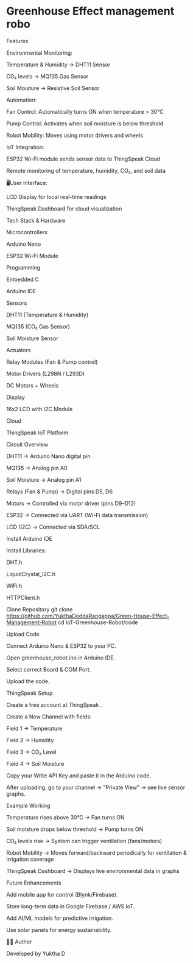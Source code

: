 # Greenhouse Effect management robo
Features

Environmental Monitoring:

Temperature & Humidity → DHT11 Sensor

CO₂ levels → MQ135 Gas Sensor

Soil Moisture → Resistive Soil Sensor

Automation:

Fan Control: Automatically turns ON when temperature > 30°C

Pump Control: Activates when soil moisture is below threshold

Robot Mobility: Moves using motor drivers and wheels

IoT Integration:

ESP32 Wi-Fi module sends sensor data to ThingSpeak Cloud

Remote monitoring of temperature, humidity, CO₂, and soil data

🖥User Interface:

LCD Display for local real-time readings

ThingSpeak Dashboard for cloud visualization

Tech Stack & Hardware

Microcontrollers

Arduino Nano

ESP32 Wi-Fi Module

Programming

Embedded C

Arduino IDE

Sensors

DHT11 (Temperature & Humidity)

MQ135 (CO₂ Gas Sensor)

Soil Moisture Sensor

Actuators

Relay Modules (Fan & Pump control)

Motor Drivers (L298N / L293D)

DC Motors + Wheels

Display

16x2 LCD with I2C Module

Cloud

ThingSpeak IoT Platform

Circuit Overview

DHT11 → Arduino Nano digital pin

MQ135 → Analog pin A0

Soil Moisture → Analog pin A1

Relays (Fan & Pump) → Digital pins D5, D6

Motors → Controlled via motor driver (pins D9–D12)

ESP32 → Connected via UART (Wi-Fi data transmission)

LCD (I2C) → Connected via SDA/SCL


Install Arduino IDE

Install Libraries:

DHT.h

LiquidCrystal_I2C.h

WiFi.h

HTTPClient.h

 Clone Repository
git clone https://github.com/YukthaDoddaRangappa/Green-House-Effect-Management-Robot
cd IoT-Greenhouse-Robot/code


Upload Code

Connect Arduino Nano & ESP32 to your PC.

Open greenhouse_robot.ino in Arduino IDE.

Select correct Board & COM Port.

Upload the code.

ThingSpeak Setup

Create a free account at ThingSpeak
.

Create a New Channel with fields:

Field 1 → Temperature

Field 2 → Humidity

Field 3 → CO₂ Level

Field 4 → Soil Moisture

Copy your Write API Key and paste it in the Arduino code.

After uploading, go to your channel → "Private View" → see live sensor graphs.

Example Working

Temperature rises above 30°C → Fan turns ON

Soil moisture drops below threshold → Pump turns ON

CO₂ levels rise → System can trigger ventilation (fans/motors)

Robot Mobility → Moves forward/backward periodically for ventilation & irrigation coverage

ThingSpeak Dashboard → Displays live environmental data in graphs

Future Enhancements

Add mobile app for control (Blynk/Firebase).

 Store long-term data in Google Firebase / AWS IoT.

 Add AI/ML models for predictive irrigation.

Use solar panels for energy sustainability.

👨‍💻 Author

Developed by Yuktha D
